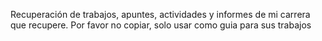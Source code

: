Recuperación de trabajos, apuntes, actividades y informes de mi carrera que recupere. Por favor no copiar, solo usar como guia para sus trabajos
